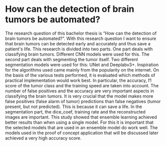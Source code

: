 # How can the detection of brain tumors be automated?

The research question of this bachelor thesis is “How can the detection of brain tumors be automated?”. With this research question I want to ensure that brain tumors can be detected early and accurately and thus save a patient's life.
This research is divided into two parts. One part deals with classifying brain tumors. Different CNN models were used for this. The second part deals with segmenting the tumor itself. Two different segmentation models were used for this: UNet and Deeplabv3+. Inspiration for the algorithms used came mainly from the popularity on the internet.
On the basis of the various tests performed, it is evaluated which methods of practical implementation would work best. In particular, the accuracy, f1 score of the tumor class and the training speed are taken into account.
The number of false positives and the accuracy are very important aspects in classifying the brain tumors. It is very crucial that the model makes more false positives (false alarm of tumor) predictions than false negatives (tumor present, but not predicted). This is because it can save a life. In the segmentation part, the dice_coef, training rate and the reconstructed images are important.
This study showed that ensemble learning achieved better results than when using a single model. For this it is important that the selected models that are used in an ensemble model do work well.
The models used in the proof of concept application that will be discussed later achieved a very high accuracy score.

